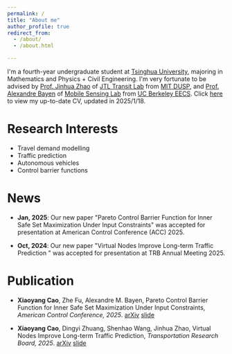 ```yaml
---
permalink: /
title: "About me"
author_profile: true
redirect_from: 
  - /about/
  - /about.html

---
```


I'm a fourth-year undergraduate student at [Tsinghua University](https://www.tsinghua.edu.cn/en/), majoring in Mathematics and Physics + Civil Engineering. I'm very fortunate to be advised by [Prof. Jinhua Zhao](https://mobility.mit.edu/people/jinhua-zhao) of [JTL Transit Lab](https://mobility.mit.edu/) from [MIT DUSP](https://dusp.mit.edu/), and [Prof. Alexandre Bayen](https://bayen.berkeley.edu/alex-bayen) of [Mobile Sensing Lab](https://bayen.berkeley.edu/home) from [UC Berkeley EECS](https://eecs.berkeley.edu/). Click [here](../files/CV_Xiaoyang_Cao.pdf) to view my up-to-date CV, updated in 2025/1/18.

# Research Interests

- Travel demand modelling
- Traffic prediction
- Autonomous vehicles
- Control barrier functions

News
======

- **Jan, 2025**: Our new paper "Pareto Control Barrier Function for Inner Safe Set Maximization Under Input Constraints" was accepted for presentation at American Control Conference (ACC) 2025.

- **Oct, 2024**: Our new paper "Virtual Nodes Improve Long-term Traffic Prediction " was accepted for presentation at TRB Annual Meeting 2025.

# Publication

- **Xiaoyang Cao**, Zhe Fu, Alexandre M. Bayen, Pareto Control Barrier Function for Inner Safe Set Maximization Under Input Constraints, *American Control Conference, 2025*. [arXiv](https://arxiv.org/abs/2410.04260) [slide](../files/slides/slide_Virtual_Nodes.pdf)

- **Xiaoyang Cao**, Dingyi Zhuang, Shenhao Wang, Jinhua Zhao, Virtual Nodes Improve Long-term Traffic Prediction, *Transportation Research Board, 2025*. [arXiv](https://arxiv.org/abs/2501.10048) [slide](../files/slides/slide_PCBF.pdf)
